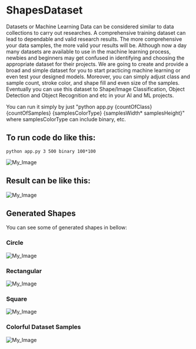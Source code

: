 # ShapesDataset
Datasets or Machine Learning Data can be considered similar to data collections to carry out researches. A comprehensive training dataset can lead to dependable and valid research results. The more comprehensive your data samples, the more valid your results will be. Although now a day many datasets are available to use in the machine learning process, newbies and beginners may get confused in identifying and choosing the appropriate dataset for their projects. We are going to create and provide a broad and simple dataset for you to start practicing machine learning or even test your designed models. Moreover, you can simply adjust class and sample count, stroke color, and shape fill and even size of the samples. Eventually you can use this dataset to Shape/Image Classification, Object Detection and Object Recognition and etc in your AI and ML projects. 



You can run it simply by just "python app.py {countOfClass} {countOfSamples} {samplesColorType} {samplesWidth* samplesHeight}" where samplesColorType can include binary, etc.
## To run code do like this:
```
python app.py 3 500 binary 100*100 
```
![My_Image](IMG/createDataSetClasses.gif)
## Result can be like this:
![My_Image](IMG/dataSetClasses.png)

## Generated Shapes
You can see some of generated shapes in bellow:
### Circle
![My_Image](IMG/circleDataSetSamples.png)
### Rectangular
![My_Image](IMG/rectangularDataSetSamples.png)
### Square
![My_Image](IMG/squareDataSetSamples.png)
### Colorful Dataset Samples
![My_Image](IMG/colorfulDatasetSamples.jpg)